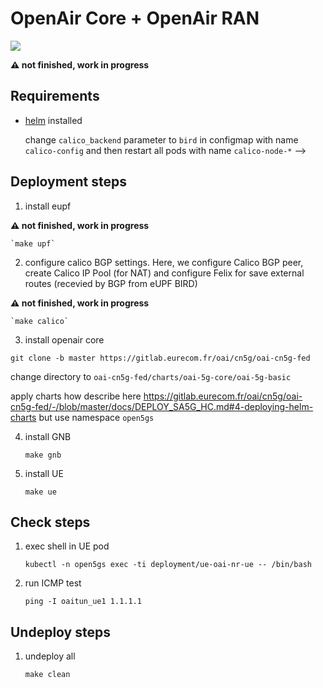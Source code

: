 # OpenAir Core + OpenAir RAN

![](./schema.png)

<b>⚠️ not finished, work in progress</b>

## Requirements

- [helm](https://helm.sh/docs/intro/install/) installed

    change `calico_backend` parameter to `bird` in configmap with name `calico-config` and then restart all pods with name `calico-node-*` -->

## Deployment steps

1. install eupf

<b>⚠️ not finished, work in progress</b>

    `make upf`

2. configure calico BGP settings. Here, we configure Calico BGP peer, create Calico IP Pool (for NAT) and configure Felix for save external routes (recevied by BGP from eUPF BIRD)

<b>⚠️ not finished, work in progress</b>

    `make calico`

3. install openair core

`git clone -b master https://gitlab.eurecom.fr/oai/cn5g/oai-cn5g-fed`

change directory to `oai-cn5g-fed/charts/oai-5g-core/oai-5g-basic`

apply charts how describe here https://gitlab.eurecom.fr/oai/cn5g/oai-cn5g-fed/-/blob/master/docs/DEPLOY_SA5G_HC.md#4-deploying-helm-charts but use namespace `open5gs`

4. install GNB

    `make gnb`

5. install UE

    `make ue`

## Check steps

1. exec shell in UE pod

    `kubectl -n open5gs exec -ti deployment/ue-oai-nr-ue -- /bin/bash`

2. run ICMP test

    `ping -I oaitun_ue1 1.1.1.1`


## Undeploy steps

1. undeploy all

    `make clean`
